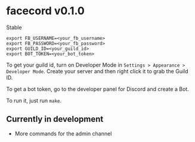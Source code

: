 # facecord v0.1.0
Stable

```
export FB_USERNAME=<your_fb_username>
export FB_PASSWORD=<your_fb_password>
export GUILD_ID=<your_guild_id>
export BOT_TOKEN=<your_bot_token>
```


To get your guild id, turn on Developer Mode in `Settings > Appearance > Developer Mode`. Create your server and then right click it to grab the Guild ID.


To get a bot token, go to the developer panel for Discord and create a Bot.


To run it, just run `make`.

## Currently in development
 - More commands for the admin channel
